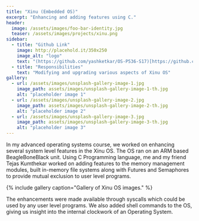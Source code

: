 ```yaml
---
title: "Xinu (Embedded OS)"
excerpt: "Enhancing and adding features using C."
header:
  image: /assets/images/foo-bar-identity.jpg
  teaser: /assets/images/projects/xinu.png
sidebar:
  - title: "Github Link"
    image: http://placehold.it/350x250
    image_alt: "logo"
    text: "(https://github.com/yashketkar/OS-P536-S17)[https://github.com/yashketkar/OS-P536-S17]"
  - title: "Responsibilities"
    text: "Modifying and upgrading various aspects of Xinu OS"
gallery:
  - url: /assets/images/unsplash-gallery-image-1.jpg
    image_path: assets/images/unsplash-gallery-image-1-th.jpg
    alt: "placeholder image 1"
  - url: /assets/images/unsplash-gallery-image-2.jpg
    image_path: assets/images/unsplash-gallery-image-2-th.jpg
    alt: "placeholder image 2"
  - url: /assets/images/unsplash-gallery-image-3.jpg
    image_path: assets/images/unsplash-gallery-image-3-th.jpg
    alt: "placeholder image 3"
---
```

In my advanced operating systems course, we worked on enhancing several system level features in the Xinu OS. The OS ran on an ARM based BeagleBoneBlack unit. Using C Programming language, me and my friend Tejas Kumthekar worked on adding features to the memory management modules, built in-memory file systems along with Futures and Semaphores to provide mutual exclusion to user level programs.

{% include gallery caption="Gallery of Xinu OS images." %}

The enhancements were made available through syscalls which could be used by any user level programs. We also added shell commands to the OS, giving us insight into the internal clockwork of an Operating System.